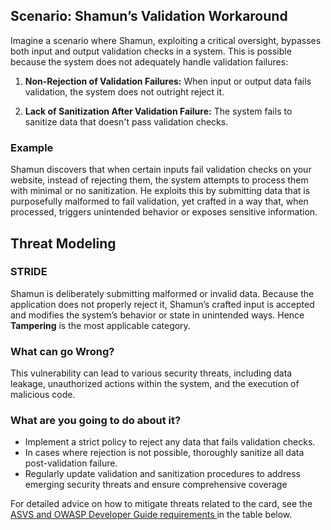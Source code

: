 ## Scenario: Shamun’s Validation Workaround

Imagine a scenario where Shamun, exploiting a critical oversight, bypasses both input and output validation checks in a system. This is possible because the system does not adequately handle validation failures:

1. **Non-Rejection of Validation Failures:** When input or output data fails validation, the system does not outright reject it.

2. **Lack of Sanitization After Validation Failure:** The system fails to sanitize data that doesn't pass validation checks.

### Example

Shamun discovers that when certain inputs fail validation checks on your website, instead of rejecting them, the system attempts to process them with minimal or no sanitization. He exploits this by submitting data that is purposefully malformed to fail validation, yet crafted in a way that, when processed, triggers unintended behavior or exposes sensitive information.

## Threat Modeling

### STRIDE

Shamun is deliberately submitting malformed or invalid data.
Because the application does not properly reject it, Shamun’s crafted input is accepted and modifies the system’s behavior or state in unintended ways. Hence **Tampering** is the most applicable category.

### What can go Wrong?

This vulnerability can lead to various security threats, including data leakage, unauthorized actions within the system, and the execution of malicious code.

### What are you going to do about it?

- Implement a strict policy to reject any data that fails validation checks. 
- In cases where rejection is not possible, thoroughly sanitize all data post-validation failure. 
- Regularly update validation and sanitization procedures to address emerging security threats and ensure comprehensive coverage

For detailed advice on how to mitigate threats related to the card, see the [ASVS and OWASP Developer Guide requirements ](#mapping 'ASVS and OWASP Developer Guide requirements [internal]') in the table below.
